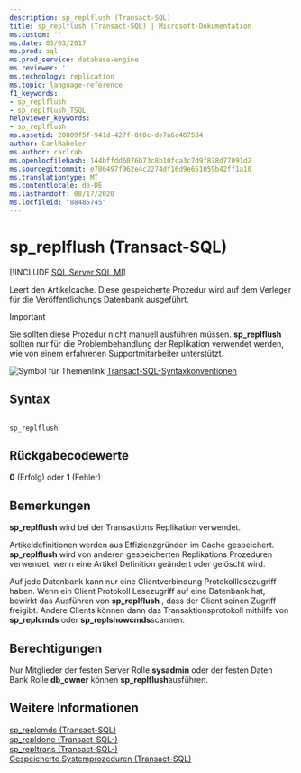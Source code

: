 ```yaml
---
description: sp_replflush (Transact-SQL)
title: sp_replflush (Transact-SQL) | Microsoft-Dokumentation
ms.custom: ''
ms.date: 03/03/2017
ms.prod: sql
ms.prod_service: database-engine
ms.reviewer: ''
ms.technology: replication
ms.topic: language-reference
f1_keywords:
- sp_replflush
- sp_replflush_TSQL
helpviewer_keywords:
- sp_replflush
ms.assetid: 20809f5f-941d-427f-8f0c-de7a6c487584
author: CarlRabeler
ms.author: carlrab
ms.openlocfilehash: 144bffdd6076b73c8b10fca3c7d9f878d77091d2
ms.sourcegitcommit: e700497f962e4c2274df16d9e651059b42ff1a10
ms.translationtype: MT
ms.contentlocale: de-DE
ms.lasthandoff: 08/17/2020
ms.locfileid: "88485745"
---
```

# <a name="sp_replflush-transact-sql"></a>sp_replflush (Transact-SQL)
[!INCLUDE [SQL Server SQL MI](../../includes/applies-to-version/sql-asdbmi.md)]

  Leert den Artikelcache. Diese gespeicherte Prozedur wird auf dem Verleger für die Veröffentlichungs Datenbank ausgeführt.  
  
> [!IMPORTANT]  
>  Sie sollten diese Prozedur nicht manuell ausführen müssen. **sp_replflush** sollten nur für die Problembehandlung der Replikation verwendet werden, wie von einem erfahrenen Supportmitarbeiter unterstützt.  
  
 ![Symbol für Themenlink](../../database-engine/configure-windows/media/topic-link.gif "Symbol für Themenlink") [Transact-SQL-Syntaxkonventionen](../../t-sql/language-elements/transact-sql-syntax-conventions-transact-sql.md)  
  
## <a name="syntax"></a>Syntax  
  
```  
  
sp_replflush  
```  
  
## <a name="return-code-values"></a>Rückgabecodewerte  
 **0** (Erfolg) oder **1** (Fehler)  
  
## <a name="remarks"></a>Bemerkungen  
 **sp_replflush** wird bei der Transaktions Replikation verwendet.  
  
 Artikeldefinitionen werden aus Effizienzgründen im Cache gespeichert. **sp_replflush** wird von anderen gespeicherten Replikations Prozeduren verwendet, wenn eine Artikel Definition geändert oder gelöscht wird.  
  
 Auf jede Datenbank kann nur eine Clientverbindung Protokolllesezugriff haben. Wenn ein Client Protokoll Lesezugriff auf eine Datenbank hat, bewirkt das Ausführen von **sp_replflush** , dass der Client seinen Zugriff freigibt. Andere Clients können dann das Transaktionsprotokoll mithilfe von **sp_replcmds** oder **sp_replshowcmds**scannen.  
  
## <a name="permissions"></a>Berechtigungen  
 Nur Mitglieder der festen Server Rolle **sysadmin** oder der festen Daten Bank Rolle **db_owner** können **sp_replflush**ausführen.  
  
## <a name="see-also"></a>Weitere Informationen  
 [sp_replcmds &#40;Transact-SQL&#41;](../../relational-databases/system-stored-procedures/sp-replcmds-transact-sql.md)   
 [sp_repldone &#40;Transact-SQL-&#41;](../../relational-databases/system-stored-procedures/sp-repldone-transact-sql.md)   
 [sp_repltrans &#40;Transact-SQL-&#41;](../../relational-databases/system-stored-procedures/sp-repltrans-transact-sql.md)   
 [Gespeicherte Systemprozeduren &#40;Transact-SQL&#41;](../../relational-databases/system-stored-procedures/system-stored-procedures-transact-sql.md)  
  
  
